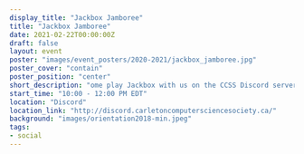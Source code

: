 ```yaml
---
display_title: "Jackbox Jamboree"
title: "Jackbox Jamboree"
date: 2021-02-22T00:00:00Z
draft: false
layout: event
poster: "images/event_posters/2020-2021/jackbox_jamboree.jpg"
poster_cover: "contain"
poster_position: "center"
short_description: "ome play Jackbox with us on the CCSS Discord server and hang out with your friends and make many new ones"
start_time: "10:00 - 12:00 PM EDT"
location: "Discord"
location_link: "http://discord.carletoncomputersciencesociety.ca/"
background: "images/orientation2018-min.jpeg"
tags:
- social
---
```

